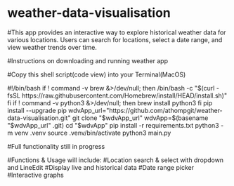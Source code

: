 # weather-data-visualisation

#This app provides an interactive way to explore historical weather data for various locations. Users can search for locations, select a date range, and view weather trends over time.  

#Instructions on downloading and running weather app

#Copy this shell script(code view) into your Terminal(MacOS)

#!/bin/bash
if ! command -v brew &>/dev/null; then
    /bin/bash -c "$(curl -fsSL https://raw.githubusercontent.com/Homebrew/install/HEAD/install.sh)"
fi
if ! command -v python3 &>/dev/null; then
    brew install python3
fi
pip install --upgrade pip
wdvApp_url="https://github.com/athompgit/weather-data-visualisation.git"
git clone "$wdvApp_url"
wdvApp=$(basename "$wdvApp_url" .git)
cd "$wdvApp"
pip install -r requirements.txt
python3 -m venv .venv
source .venv/bin/activate
python3 main.py



#Full functionality still in progress

#Functions & Usage will include:
#Location search & select with dropdown and LineEdit
#Display live and historical data
#Date range picker
#Interactive graphs


